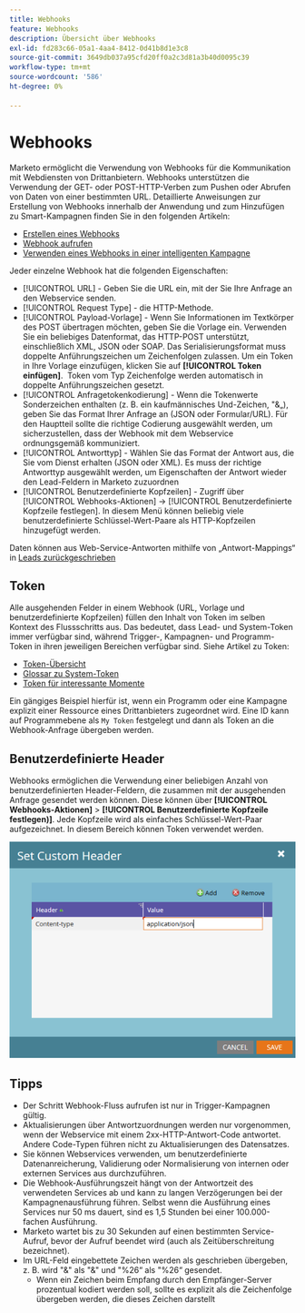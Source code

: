 ```yaml
---
title: Webhooks
feature: Webhooks
description: Übersicht über Webhooks
exl-id: fd283c66-05a1-4aa4-8412-0d41b8d1e3c8
source-git-commit: 3649db037a95cfd20ff0a2c3d81a3b40d0095c39
workflow-type: tm+mt
source-wordcount: '586'
ht-degree: 0%

---
```


# Webhooks

Marketo ermöglicht die Verwendung von Webhooks für die Kommunikation mit Webdiensten von Drittanbietern. Webhooks unterstützen die Verwendung der GET- oder POST-HTTP-Verben zum Pushen oder Abrufen von Daten von einer bestimmten URL. Detaillierte Anweisungen zur Erstellung von Webhooks innerhalb der Anwendung und zum Hinzufügen zu Smart-Kampagnen finden Sie in den folgenden Artikeln:

- [Erstellen eines Webhooks](https://experienceleague.adobe.com/en/docs/marketo/using/product-docs/administration/additional-integrations/create-a-webhook)
- [Webhook aufrufen](https://experienceleague.adobe.com/en/docs/marketo/using/product-docs/core-marketo-concepts/smart-campaigns/flow-actions/call-webhook)
- [Verwenden eines Webhooks in einer intelligenten Kampagne](https://experienceleague.adobe.com/en/docs/marketo/using/product-docs/core-marketo-concepts/smart-campaigns/flow-actions/use-a-webhook-in-a-smart-campaign)

Jeder einzelne Webhook hat die folgenden Eigenschaften:

- [!UICONTROL URL] - Geben Sie die URL ein, mit der Sie Ihre Anfrage an den Webservice senden.
- [!UICONTROL Request Type] - die HTTP-Methode.
- [!UICONTROL Payload-Vorlage] - Wenn Sie Informationen im Textkörper des POST übertragen möchten, geben Sie die Vorlage ein. Verwenden Sie ein beliebiges Datenformat, das HTTP-POST unterstützt, einschließlich XML, JSON oder SOAP. Das Serialisierungsformat muss doppelte Anführungszeichen um Zeichenfolgen zulassen. Um ein Token in Ihre Vorlage einzufügen, klicken Sie auf **[!UICONTROL Token einfügen]**.  Token vom Typ Zeichenfolge werden automatisch in doppelte Anführungszeichen gesetzt.
- [!UICONTROL Anfragetokenkodierung] - Wenn die Tokenwerte Sonderzeichen enthalten (z. B. ein kaufmännisches Und-Zeichen, &quot;&amp;„), geben Sie das Format Ihrer Anfrage an (JSON oder Formular/URL). Für den Hauptteil sollte die richtige Codierung ausgewählt werden, um sicherzustellen, dass der Webhook mit dem Webservice ordnungsgemäß kommuniziert.
- [!UICONTROL Antworttyp] - Wählen Sie das Format der Antwort aus, die Sie vom Dienst erhalten (JSON oder XML). Es muss der richtige Antworttyp ausgewählt werden, um Eigenschaften der Antwort wieder den Lead-Feldern in Marketo zuzuordnen
- [!UICONTROL Benutzerdefinierte Kopfzeilen] - Zugriff über [!UICONTROL Webhooks-Aktionen] -> [!UICONTROL Benutzerdefinierte Kopfzeile festlegen]. In diesem Menü können beliebig viele benutzerdefinierte Schlüssel-Wert-Paare als HTTP-Kopfzeilen hinzugefügt werden.

Daten können aus Web-Service-Antworten mithilfe von „Antwort-Mappings“ in [ Leads zurückgeschrieben ](response-mappings.md)

## Token

Alle ausgehenden Felder in einem Webhook (URL, Vorlage und benutzerdefinierte Kopfzeilen) füllen den Inhalt von Token im selben Kontext des Flussschritts aus. Das bedeutet, dass Lead- und System-Token immer verfügbar sind, während Trigger-, Kampagnen- und Programm-Token in ihren jeweiligen Bereichen verfügbar sind. Siehe Artikel zu Token:

- [Token-Übersicht](https://experienceleague.adobe.com/en/docs/marketo/using/product-docs/demand-generation/landing-pages/personalizing-landing-pages/tokens-overview)
- [Glossar zu System-Token](https://experienceleague.adobe.com/en/docs/marketo/using/product-docs/email-marketing/general/using-tokens/system-tokens-glossary)
- [Token für interessante Momente](https://experienceleague.adobe.com/en/docs/marketo/using/product-docs/marketo-sales-insight/msi-for-salesforce/features/tabs-in-the-msi-panel/interesting-moments/trigger-tokens-for-interesting-moments)

Ein gängiges Beispiel hierfür ist, wenn ein Programm oder eine Kampagne explizit einer Ressource eines Drittanbieters zugeordnet wird. Eine ID kann auf Programmebene als `My Token` festgelegt und dann als Token an die Webhook-Anfrage übergeben werden.

## Benutzerdefinierte Header

Webhooks ermöglichen die Verwendung einer beliebigen Anzahl von benutzerdefinierten Header-Feldern, die zusammen mit der ausgehenden Anfrage gesendet werden können. Diese können über **[!UICONTROL Webhooks-Aktionen]** > **[!UICONTROL Benutzerdefinierte Kopfzeile festlegen)]**. Jede Kopfzeile wird als einfaches Schlüssel-Wert-Paar aufgezeichnet. In diesem Bereich können Token verwendet werden.

![Benutzerdefinierte Kopfzeilen](assets/custom-headers.png)

## Tipps

- Der Schritt Webhook-Fluss aufrufen ist nur in Trigger-Kampagnen gültig.
- Aktualisierungen über Antwortzuordnungen werden nur vorgenommen, wenn der Webservice mit einem 2xx-HTTP-Antwort-Code antwortet. Andere Code-Typen führen nicht zu Aktualisierungen des Datensatzes.
- Sie können Webservices verwenden, um benutzerdefinierte Datenanreicherung, Validierung oder Normalisierung von internen oder externen Services aus durchzuführen.
- Die Webhook-Ausführungszeit hängt von der Antwortzeit des verwendeten Services ab und kann zu langen Verzögerungen bei der Kampagnenausführung führen. Selbst wenn die Ausführung eines Services nur 50 ms dauert, sind es 1,5 Stunden bei einer 100.000-fachen Ausführung.
- Marketo wartet bis zu 30 Sekunden auf einen bestimmten Service-Aufruf, bevor der Aufruf beendet wird (auch als Zeitüberschreitung bezeichnet).
- Im URL-Feld eingebettete Zeichen werden als geschrieben übergeben, z. B. wird &quot;&amp;&quot; als &quot;&amp;&quot; und &quot;%26“ als &quot;%26“ gesendet.
   - Wenn ein Zeichen beim Empfang durch den Empfänger-Server prozentual kodiert werden soll, sollte es explizit als die Zeichenfolge übergeben werden, die dieses Zeichen darstellt
